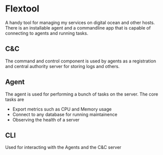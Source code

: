 # Flextool

A handy tool for managing my services on digital ocean and other hosts. There
is an installable agent and a commandline app that is capable of connecting
to agents and running tasks.

## C&C

The command and control component is used by agents as a registration and central 
authority server for storing logs and others.

## Agent

The agent is used for performing a bunch of tasks on the server. The core tasks are

- Export metrics such as CPU and Memory usage
- Connect to any database for running maintainence
- Observing the health of a server

## CLI

Used for interacting with the Agents and the C&C server 
